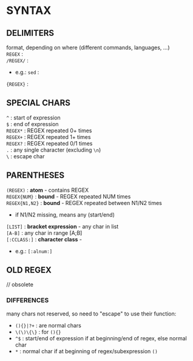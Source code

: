 # SYNTAX

## DELIMITERS
format, depending on where (different commands, languages, ...)  
`REGEX` :  
`/REGEX/` :  
*	e.g.: `sed` :  

`{REGEX}` :  

## SPECIAL CHARS

`^` : start of expression  
`$` : end of expression  
`REGEX*` : REGEX repeated 0+ times  
`REGEX+` : REGEX repeated 1+ times  
`REGEX?` : REGEX repeated 0/1 times  
`.` : any single character (excluding `\n`)  
`\` : escape char  

## PARENTHESES
`(REGEX)` : **atom** - contains REGEX  
`REGEX{NUM}` : **bound** - REGEX repeated NUM times  
`REGEX{N1,N2}` : **bound** - REGEX repeated between N1/N2 times  
*	if N1/N2 missing, means any (start/end)  

`[LIST]` : **bracket expression** - any char in list  
`[A-B]` : any char in range [A;B]  
`[:CCLASS:]` : **character class** -  
*	e.g.: `[:alnum:]`  

## OLD REGEX
// obsolete  

### DIFFERENCES
many chars not reserved, so need to "escape" to use their function:  
*	`(){}|?+` : are normal chars  
*	`\(\)\{\}` : for `(){}`
*	`^$` : start/end of expression if at beginning/end of regex, else normal char
*	`*` : normal char if at beginning of regex/subexpression `()`  